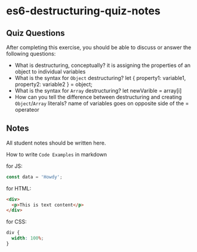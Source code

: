 # es6-destructuring-quiz-notes

## Quiz Questions

After completing this exercise, you should be able to discuss or answer the following questions:

- What is destructuring, conceptually?
  it is assigning the properties of an object to individual variables
- What is the syntax for `Object` destructuring?
  let { property1: variable1, property2: variable2 } = object;
- What is the syntax for `Array` destructuring?
  let newVarible = array[i]
- How can you tell the difference between destructuring and creating `Object`/`Array` literals?
  name of variables goes on opposite side of the = operateor

## Notes

All student notes should be written here.

How to write `Code Examples` in markdown

for JS:

```javascript
const data = 'Howdy';
```

for HTML:

```html
<div>
  <p>This is text content</p>
</div>
```

for CSS:

```css
div {
  width: 100%;
}
```
